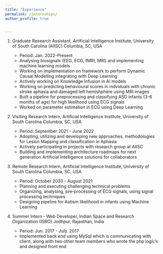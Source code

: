 ```yaml
---
title: "Experience"
permalink: /internships/
author_profile: true


---
```


1. Graduate Research Assistant, Artificial Intelligence Institute, University of South Carolina (AIISC) Columbia, SC, USA
   * Period: Jan. 2022-Present
   * Analysing biosignals (EEG, ECG, fMRI, MRI) and implementing machine learning models
   * Working on implementation on framework to perform Dynamic Causal Modelling integrating with
   Deep Learning
   * Actively working on Knowledge Infusion in AI models
   * Working on predicting behavioural scores in indviduals with chronic stroke aphasia and damaged
   left hemishphere using MRI images
   * Built a pipeline for preprocessing and classifying ASD infants (3-6 months of age) for high likelihood
   using ECG signals
   * Worked on parameter estimation in ECG using Deep Learning
3. Visiting Research Intern, Artificial Intelligence Institute, University of South Carolina Columbia, SC, USA
   * Period: September 2021 - June 2022
   * Adopting, utilizing and developing new approaches, methodologies for Lesion Mapping and
   classification in Aphasia
   * Actively participating in projects with research group at AIISC
   * Building and implementing architecture roadmaps for next generation Artificial Intelligence
   solutions for collaborators
4. Remote Research Intern, Artificial Intelligence Institute, University of South Carolina Columbia, SC, USA
   * Period: October 2020 - August 2021
   * Planning and executing challenging technical problems
   * Organizing, analysing, pre-processing of ECG signals, using signal processing techniques
   * Designing pipeline for Autism likelihood in infants using Machine Learning

5. Summer Intern - Web Developer, Indian Space and Research Organization (ISRO) Jodhpur, Rajasthan, India
   * Period: Jun. 2017 - July. 2017
   * Implemented back end using MySql which is communicating with client, along with two other
   team members who wrote the php logic’s and designed front end

